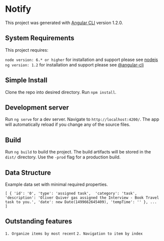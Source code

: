 # Notify

This project was generated with [Angular CLI](https://github.com/angular/angular-cli) version 1.2.0.

## System Requirements

This project requires:

`node version: 6.* or higher` for installation and support please see [nodejs](https://nodejs.org/en/)
`ng version: 1.2` for installation and support please see [@angular-cli](https://cli.angular.io/)

## Simple Install

Clone the repo into desired directory. Run `npm install`.

## Development server

Run `ng serve` for a dev server. Navigate to `http://localhost:4200/`. The app will automatically reload if you change any of the source files.

## Build

Run `ng build` to build the project. The build artifacts will be stored in the `dist/` directory. Use the `-prod` flag for a production build.

## Data Structure

Example data set with minimal required properties.

`[
	{
		'id': '0',
		'type': 'assigned task', 
		'category': 'task', 
		'description': 'Oliver Quiver gas assigned the Interview - Book Travel task to you.',
		'date': new Date(1499662645409),
		'tempTime': ''
	},
	...
]`

## Outstanding features

`1. Organize items by most recent` 
`2. Navigation to item by index`